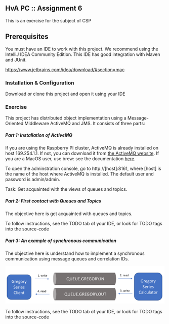 ##  HvA PC :: Assignment 6
This is an exercise for the subject of CSP

## Prerequisites
You must have an IDE to work with this project. We recommend using the IntelliJ IDEA Community Edition. This IDE has good integration with Maven and JUnit.

https://www.jetbrains.com/idea/download/#section=mac

### Installation & Configuration

Download or clone this project and open it using your IDE

### Exercise

This project has distributed object implementation using a Message-Oriented Middleware ActiveMQ and JMS. It consists of three parts: 

##### Part 1: Installation of ActiveMQ

If you are using the Raspberry PI cluster, ActiveMQ is already installed on host 169.254.1.1. If not, you can download it from [the ActiveMQ website](http://activemq.apache.org/). If you are a MacOS user, use brew: see the documentation [here](http://activemq.apache.org/getting-started.html#GettingStarted-UsingHomebrewinstalleronOSX).

To open the adminstration console, go to http://[host]:8161, where [host] is the name of the host where ActiveMQ is installed. The default user and password is admin/admin.

Task: Get acquainted with the views of queues and topics.

##### Part 2: First contact with Queues and Topics

The objective here is get acquainted with queues and topics. 

To follow instructions, see the TODO tab of your IDE, or look for TODO tags into the source-code

##### Part 3: An example of synchronous communication

The objective here is understand how to implement a synchronous communication using message queues and correlation IDs.

![](doc/diagram.png)

To follow instructions, see the TODO tab of your IDE, or look for TODO tags into the source-code



